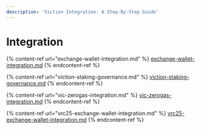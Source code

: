 ```yaml
---
description: 'Viction Integration: A Step-By-Step Guide'
---
```


# Integration

{% content-ref url="exchange-wallet-integration.md" %}
[exchange-wallet-integration.md](exchange-wallet-integration.md)
{% endcontent-ref %}

{% content-ref url="viction-staking-governance.md" %}
[viction-staking-governance.md](viction-staking-governance.md)
{% endcontent-ref %}

{% content-ref url="vic-zerogas-integration.md" %}
[vic-zerogas-integration.md](vic-zerogas-integration.md)
{% endcontent-ref %}

{% content-ref url="vrc25-exchange-wallet-integration.md" %}
[vrc25-exchange-wallet-integration.md](vrc25-exchange-wallet-integration.md)
{% endcontent-ref %}
